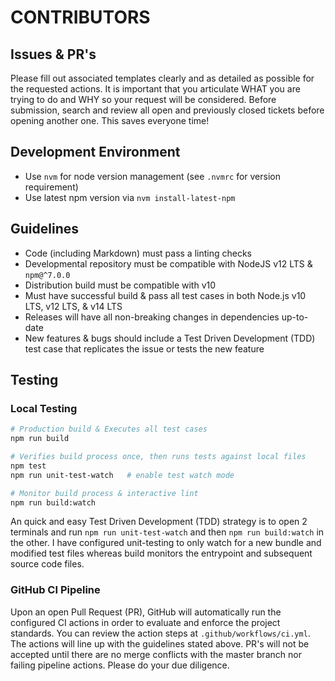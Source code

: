 
# CONTRIBUTORS

## Issues & PR's

Please fill out associated templates clearly and as detailed as possible for the
requested actions.  It is important that you articulate WHAT you are trying to do
and WHY so your request will be considered.  Before submission, search and review
all open and previously closed tickets before opening another one.  This saves 
everyone time!

## Development Environment

- Use `nvm` for node version management (see `.nvmrc` for version requirement)
- Use latest npm version via `nvm install-latest-npm`

## Guidelines

- Code (including Markdown) must pass a linting checks
- Developmental repository must be compatible with NodeJS v12 LTS & `npm@^7.0.0`
- Distribution build must be compatible with v10
- Must have successful build & pass all test cases in both Node.js v10 LTS, v12
  LTS, & v14 LTS
- Releases will have all non-breaking changes in dependencies up-to-date
- New features & bugs should include a Test Driven Development (TDD) test case
  that replicates the issue or tests the new feature

## Testing

### Local Testing

```sh
# Production build & Executes all test cases
npm run build

# Verifies build process once, then runs tests against local files
npm test
npm run unit-test-watch   # enable test watch mode

# Monitor build process & interactive lint
npm run build:watch
```

An quick and easy Test Driven Development (TDD) strategy is to open 2 terminals
and run `npm run unit-test-watch` and then `npm run build:watch` in the other.
I have configured unit-testing to only watch for a new bundle and modified test
files whereas build monitors the entrypoint and subsequent source code files.

### GitHub CI Pipeline

Upon an open Pull Request (PR), GitHub will automatically run the configured CI actions in order to evaluate and enforce the project standards.  You can review
the action steps at `.github/workflows/ci.yml`.  The actions will line up with
the guidelines stated above.  PR's will not be accepted until there are no merge
conflicts with the master branch nor failing pipeline actions.  Please do your due
diligence.  
